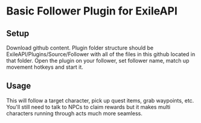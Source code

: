 # Basic Follower Plugin for ExileAPI

## Setup
Download github content. Plugin folder structure should be ExileAPI/Plugins/Source/Follower with all of the files in this github located in that folder.
Open the plugin on your follower, set follower name, match up movement hotkeys and start it. 

## Usage
This will follow a target character, pick up quest items, grab waypoints, etc. You'll still need to talk to NPCs to claim rewards but it makes multi characters running through acts much more seamless. 

